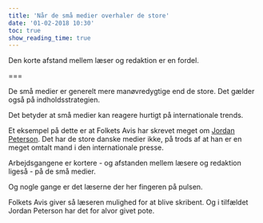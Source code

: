 ```yaml
---
title: 'Når de små medier overhaler de store'
date: '01-02-2018 10:30'
toc: true
show_reading_time: true
---
```


 Den korte afstand mellem læser og redaktion er en fordel.

 ===

<p>De små medier er generelt mere manøvredygtige end de store. Det gælder også på indholdsstrategien.</p>

<p>Det betyder at små medier kan reagere hurtigt på internationale trends.</p>

<p>Et eksempel på dette er at Folkets Avis har skrevet meget om <a href="https://www.folkets.dk/node/2507">Jordan Peterson</a>. Det har de store danske medier ikke, på trods af at han er en meget omtalt mand i den internationale presse.</p>

<p>Arbejdsgangene er kortere - og afstanden mellem læsere og redaktion ligeså - på de små medier.</p>

<p>Og nogle gange er det læserne der her fingeren på pulsen.</p>

<p>Folkets Avis giver så læseren mulighed for at blive skribent. Og i tilfældet Jordan Peterson har det for alvor givet pote.</p>
